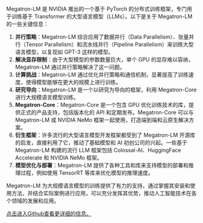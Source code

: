 Megatron-LM 是 NVIDIA 推出的一个基于 PyTorch 的分布式训练框架，专门用于训练基于 Transformer 的大型语言模型（LLMs）。以下是关于 Megatron-LM 的一些关键信息：

1. **并行策略**：Megatron-LM 综合应用了数据并行（Data Parallelism）、张量并行（Tensor Parallelism）和流水线并行（Pipeline Parallelism）来训练大型语言模型，以复现如 GPT-3 这样的模型。
2. **解决显存限制**：由于大型模型的参数数量巨大，单个 GPU 的显存难以容纳，Megatron-LM 通过并行策略解决了这一问题。
3. **计算挑战**：Megatron-LM 通过优化并行策略和通信机制，显著提高了训练速度，使得模型能够在更大的规模上进行训练。
4. **研究导向**：Megatron-LM 是一个以研究为导向的框架，利用 Megatron-Core 进行大规模语言模型训练。
5. **Megatron-Core**：Megatron-Core 是一个包含 GPU 优化训练技术的库，提供正式的产品支持，包括版本化的 API 和定期发布。Megatron-Core 可以与 Megatron-LM 或 NVIDIA NeMo 框架一起使用，打造端到端和云原生解决方案。
6. **衍生框架**：许多流行的大型语言模型开发框架都受到了 Megatron-LM 开源库的启发，直接利用了它，推动了基础模型和 AI 初创公司的兴起。一些基于 Megatron-LM 构建的流行 LLM 框架包括 Colossal-AI、HuggingFace Accelerate 和 NVIDIA NeMo 框架。
7. **模型优化与部署**：Megatron-LM 提供了各种工具和库来支持模型的部署和推理过程，例如使用 TensorRT 等库来优化模型的推理速度。

Megatron-LM 为大规模语言模型的训练提供了有力的支持，通过掌握其安装和使用方法，并结合实际案例进行应用，可以充分发挥其优势，推动人工智能技术在各个领域的发展和应用。

[点击进入Github查看更详细的信息。](https://github.com/NVIDIA/Megatron-LM)